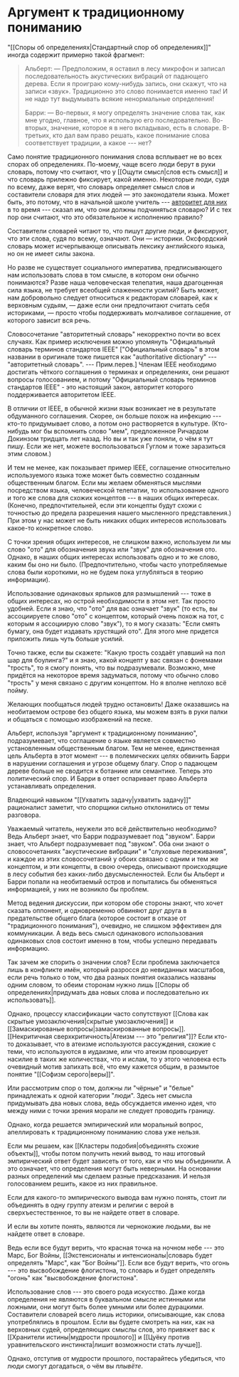 # Аргумент к традиционному пониманию
"[[Споры об определениях|Стандартный спор об определениях]]" иногда содержит примерно такой фрагмент:

<blockquote>Альберт:
— Предположим, я оставил в лесу микрофон и записал последовательность акустических вибраций от падающего дерева. Если я проиграю кому-нибудь запись, они скажут, что на записи «звук». Традиционно это слово понимается именно так! И не надо тут выдумывать всякие ненормальные определения!

Барри:
— Во-первых, я могу определять значение слова так, как мне угодно, главное, что я использую его последовательно. Во-вторых, значение, которое я в него вкладываю, есть в словаре. В-третьих, кто дал вам право решать, какое понимание слова соответствует традиции, а какое --- нет?</blockquote>

Само понятие традиционного понимания слова всплывает не во всех спорах об определениях. По-моему, чаще всего люди берут в руки словарь, потому что считают, что у [[Ощути смысл|слов есть смысл]] и что словарь прилежно фиксирует, какой именно. Некоторые люди, судя по всему, даже верят, что словарь определяет смысл слов и составители словаря для этих людей — это законодатели языка. Может быть, это потому, что в начальной школе учитель --- [авторитет для них](http://lesswrong.com/lw/mn/absolute_authority/) в то время --- сказал им, что они должны подчиняться словарю? И с тех пор они считают, что это обязательное к исполнению правило?

Составители словарей читают то, что пишут другие люди, и фиксируют, что эти слова, судя по всему, означают. Они — историки. Оксфордский словарь может исчерпывающе описывать лексику английского языка, но он не имеет силы закона.

Но разве не существует социального императива, предписывающего нам использовать слова в том смысле, в котором они обычно понимаются? Разве наша человеческая телепатия, наша драгоценная сила языка, не требует всеобщей слаженности усилий? Быть может, нам добровольно следует относиться к редакторам словарей, как к верховным судьям, — даже если они предпочитают считать себя историками, — просто чтобы поддерживать молчаливое соглашение, от которого зависит вся речь.

Словосочетание "авторитетный словарь" некорректно почти во всех случаях. Как пример исключения можно упомянуть "Официальный словарь терминов стандартов IEEE" ["Официальный словарь" в этом названии в оригинале тоже пишется как "authoritative dictionary" --- "авторитетный словарь". --- Прим.перев.] Членам IEEE необходимо достигать чёткого соглашения о терминах и определениях, они решают вопросы голосованием, и потому "Официальный словарь терминов стандартов IEEE" - это настоящий закон, авторитет которого поддерживается авторитетом IEEE.

В отличии от IEEE, в обычной жизни язык возникает не в результате обдуманного соглашения. Скорее, он больше похож на инфекцию --- кто-то придумывает слово, а потом оно растворяется в культуре. (Кто-нибудь мог бы вспомнить слово "мем", предложенное Ричардом Докинзом тридцать лет назад. Но вы и так уже поняли, о чём я тут пишу. Если же нет, можете воспользоваться Гуглом и тоже заразиться этим словом.)

И тем не менее, как показывает пример IEEE, соглашение относительно используемого языка тоже может быть совместно созданным общественным благом. Если мы желаем обменяться мыслями посредством языка, человеческой телепатии, то использование одного и того же слова для схожих концептов --- в наших общих интересах. (Конечно, предпочтительней, если эти концепты будут схожи с точностью до предела разрешения нашего мысленного представления.) При этом у нас может не быть никаких общих интересов использовать какое-то конкретное слово.

С точки зрения общих интересов, не слишком важно, используем ли мы слово "ото" для обозначения звука или "звук" для обозначения ото. Однако, в наших общих интересах использовать одно и то же слово, каким бы оно ни было. (Предпочтительно, чтобы часто употребляемые слова были короткими, но не будем пока углубляться в теорию информации).

Использование одинаковых ярлыков для размышлений --- тоже в общих интересах, но острой необходимости в этом нет. Так просто удобней. Если я знаю, что "ото" для вас означает "звук" (то есть, вы ассоциируете слово "ото" с концептом, который очень похож на тот, с которым я ассоциирую слово "звук"), то я могу сказать: "Если смять бумагу, она будет издавать хрустящий ото". Для этого мне придется приложить лишь чуть больше усилий.

Точно также, если вы скажете: "Какую трость создаёт упавший на пол шар для боулинга?" и я знаю, какой концепт у вас связан с фонемами "трость", то я смогу понять, что вы подразумевали. Возможно, мне придётся на некоторое время задуматься, потому что обычно слово "трость" у меня связано с другим концептом. Но я вполне неплохо всё пойму.

Желающих пообщаться людей трудно остановить! Даже оказавшись на необитаемом острове без общего языка, мы можем взять в руки палки и общаться с помощью изображений на песке.

Альберт, используя "аргумент к традиционному пониманию", подразумевает, что соглашение о языке является совместно установленным общественным благом. Тем не менее, единственная цель Альберта в этот момент --- в полемических целях обвинить Барри в нарушении соглашения и угрозе общему благу. Спор о падающем дереве больше не сводится к ботанике или семантике. Теперь это политический спор. И Барри в ответ оспаривает право Альберта устанавливать определения.

Владеющий навыком "[[Ухватить задачу|ухватить задачу]]" рационалист заметит, что спорщики сильно отклонились от темы разговора.

Уважаемый читатель, неужели это всё действительно необходимо? Ведь Альберт знает, что Барри подразумевает под "звуком". Барри знает, что Альберт подразумевает под "звуком". Оба они знают о словосочетаниях "акустические вибрации" и "слуховые переживания", и каждое из этих словосочетаний у обоих связано с одним и тем же концептом, и эти концепты, в свою очередь, описывают происходящие в лесу события без каких-либо двусмысленностей. Если бы Альберт и Барри попали на необитаемый остров и попытались бы обменяться информацией, у них не возникло бы проблем.

Метод ведения дискуссии, при котором обе стороны знают, что хочет сказать оппонент, и одновременно обвиняют друг друга в предательстве общего блага (которое состоит в отказе от "традиционного понимания"), очевидно, не слишком эффективен для коммуникации. А ведь весь смысл одинакового использования одинаковых слов состоит именно в том, чтобы успешно передавать информацию.

Так зачем же спорить о значении слов? Если проблема заключается лишь в конфликте имён, который разросся до невиданных масштабов, если речь только о том, что два разных понятия оказались названы одним словом, то обеим сторонам нужно лишь [[Споры об определениях|придумать два новых слова и последовательно их использовать]].

Однако, процессу классификации часто сопутствуют [[Слова как скрытые умозаключения|скрытые умозаключения]] и [[Замаскированые вопросы|замаскированные вопросы]]. [[Некритичная сверхкритичность|Атеизм --- это "религия"]]? Если кто-то доказывает, что в атеизме используются рассуждения, схожие с теми, что используются в иудаизме, или что атеизм провоцирует насилие в таких же количествах, что и ислам, то у этого человека есть очевидный мотив запихать всё, что ему кажется общим, в размытое понятие "[[Софизм серого|веры]]".

Или рассмотрим спор о том, должны ли "чёрные" и "белые" принадлежать к одной категории "люди". Здесь нет смысла придумывать два новых слова, ведь обсуждается именно идея, что между ними с точки зрения морали не следует проводить границу.

Однако, когда решается эмпирический или моральный вопрос, апеллировать к традиционному пониманию слова уже нельзя.

Если мы решаем, как [[Кластеры подобия|объединять схожие объекты]], чтобы потом получить некий вывод, то наш итоговый эмпирический ответ будет зависеть от того, как и что мы объединили. А это означает, что определения могут быть неверными. На основании разных определений мы сделаем разные предсказания. И нельзя голосованием решить, какое из них правильное.

Если для какого-то эмпирического вывода вам нужно понять, стоит ли объединять в одну группу атеизм и религии с верой в сверхъестественное, то вы не найдете ответ в словаре.

И если вы хотите понять, являются ли чернокожие людьми, вы не найдете ответ в словаре.

Ведь если все будут верить, что красная точка на ночном небе --- это Марс, Бог Войны, [[Экстенсионалы и интенсионалы|словарь будет определять "Марс", как "Бог Войны"]]. Если все будут верить, что огонь --- это высвобождение флогистона, то словарь и будет определять "огонь" как "высвобождение флогистона".

Использование слов --- это своего рода искусство. Даже когда определения не являются в буквальном смысле истинными или ложными, они могут быть более умными или более дурацкими. Составители словарей всего лишь историки, описывающие, как слова употреблялись в прошлом. Если вы будете смотреть на них, как на верховных судей, определяющих смыслы слов, это привяжет вас к [[Хранители истины|мудрости прошлого]] и [[Цуёку против уравнительского инстинкта|лишит возможности стать лучше]].

Однако, отступив от мудрости прошлого, постарайтесь убедиться, что люди смогут догадаться, о чём вы *плывёте*.